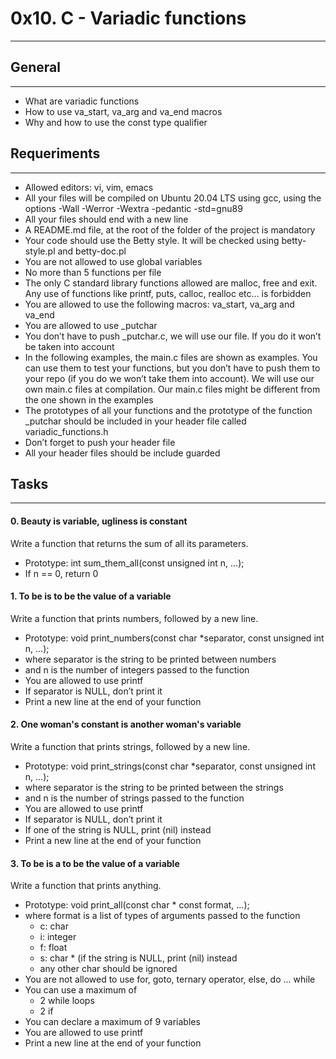 # 0x10. C - Variadic functions
***

## General
***
* What are variadic functions
* How to use va_start, va_arg and va_end macros
* Why and how to use the const type qualifier

## Requeriments
***
* Allowed editors: vi, vim, emacs
* All your files will be compiled on Ubuntu 20.04 LTS using gcc, using the options -Wall -Werror -Wextra -pedantic -std=gnu89
* All your files should end with a new line
* A README.md file, at the root of the folder of the project is mandatory
* Your code should use the Betty style. It will be checked using betty-style.pl and betty-doc.pl
* You are not allowed to use global variables
* No more than 5 functions per file
* The only C standard library functions allowed are malloc, free and exit. Any use of functions like printf, puts, calloc, realloc etc… is forbidden
* You are allowed to use the following macros: va_start, va_arg and va_end
* You are allowed to use _putchar
* You don’t have to push _putchar.c, we will use our file. If you do it won’t be taken into account
* In the following examples, the main.c files are shown as examples. You can use them to test your functions, but you don’t have to push them to your repo (if you do we won’t take them into account). We will use our own main.c files at compilation. Our main.c files might be different from the one shown in the examples
* The prototypes of all your functions and the prototype of the function _putchar should be included in your header file called variadic_functions.h
* Don’t forget to push your header file
* All your header files should be include guarded

## Tasks
***
#### 0. Beauty is variable, ugliness is constant
Write a function that returns the sum of all its parameters.
* Prototype: int sum_them_all(const unsigned int n, ...);
* If n == 0, return 0

#### 1. To be is to be the value of a variable
Write a function that prints numbers, followed by a new line.
* Prototype: void print_numbers(const char *separator, const unsigned int n, ...);
* where separator is the string to be printed between numbers
* and n is the number of integers passed to the function
* You are allowed to use printf
* If separator is NULL, don’t print it
* Print a new line at the end of your function

#### 2. One woman's constant is another woman's variable
Write a function that prints strings, followed by a new line.
* Prototype: void print_strings(const char *separator, const unsigned int n, ...);
* where separator is the string to be printed between the strings
* and n is the number of strings passed to the function
* You are allowed to use printf
* If separator is NULL, don’t print it
* If one of the string is NULL, print (nil) instead
* Print a new line at the end of your function

#### 3. To be is a to be the value of a variable
Write a function that prints anything.
* Prototype: void print_all(const char * const format, ...);
* where format is a list of types of arguments passed to the function
  * c: char
  * i: integer
  * f: float
  * s: char * (if the string is NULL, print (nil) instead
  * any other char should be ignored
* You are not allowed to use for, goto, ternary operator, else, do ... while
* You can use a maximum of
  * 2 while loops
  * 2 if
* You can declare a maximum of 9 variables
* You are allowed to use printf
* Print a new line at the end of your function
